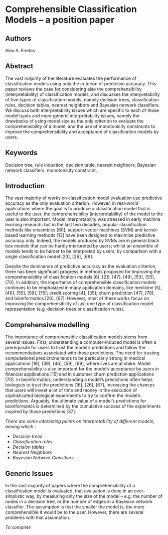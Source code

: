 # Comprehensible Classification Models – a position paper

## Authors

Alex A. Freitas

## Abstract

The vast majority of the literature evaluates the performance of classification models using only the criterion of predictive
accuracy. 
This paper reviews the case for considering also the comprehensibility (interpretability) of classification models, and discusses the interpretability of five types of classification models, namely decision trees, classification rules, decision tables, nearest neighbors and Bayesian network classifiers. 
We discuss both interpretability issues which are specific to each of those model types and more generic interpretability issues, namely the drawbacks of using model size as the only criterion to evaluate the comprehensibility of a model, and the use of monotonicity constraints to improve the comprehensibility and acceptance of classification models by users.

## Keywords

Decision tree, rule induction, decision table, nearest neighbors, Bayesian network classifiers, monotonicity constraint.

## Introduction

The vast majority of works on classification model evaluation use predictive accuracy as the only evaluation criterion. 
However, in real-world applications where the goal is to produce a classification model that is useful to the user, the
comprehensibility (interpretability) of the model to the user is also important. 
Model interpretability was stressed in early machine learning research; but in the last two decades, popular classification methods like ensembles [60], support vector machines (SVM) and kernel-based learning methods [13] have been designed to maximize predictive accuracy only. 
Indeed, the models produced by SVMs are in general black box models that can be hardly interpreted by users; whilst an ensemble of models tends to be harder to be interpreted by users, by comparison with a single classification model [23], [26], [69].

Despite the dominance of predictive accuracy as the evaluation criterion, there has been significant progress in methods proposed for improving the comprehensibility of classification models [6], [21], [47], [49], [53], [55], [70]. 
In addition, the importance of comprehensible classification models continues to be emphasized in many application domains, like medicine [5], [46], [55], [59], [76]; credit scoring [4], [35]; churn prediction [47], [70]; and bioinformatics [26], [67]. 
However, most of these works focus on improving the comprehensibility of just one type of classification model representation (e.g. decision trees or classification rules).

## Comprehensive modelling

The importance of comprehensible classification models stems from several issues. 
First, understanding a computer-induced model is often a prerequisite for users to trust the model’s predictions and follow the recommendations associated with those predictions. 
The need for trusting computational predictions tends to be particularly strong in medical applications [19], [39], [46], [59], [69], where lives are at stake. 
Model comprehensibility is also important for the model’s acceptance by users in financial applications [15] and in customer churn prediction applications [70]. 
In bioinformatics, understanding a model’s predictions often helps biologists to trust the predictions [16], [26], [67], increasing the chances that users will invest a lot of time and money in the execution of sophisticated biological experiments to try to confirm the model’s predictions. 
Arguably, the ultimate value of a model’s predictions for bioinformatics is determined by the cumulative success of the experiments inspired by those predictions [37].

*There are some interesting points on interpretability of different models, among which :* 

- *Decision trees*
- *Classification rules*
- *Decision tables*
- *Nearest Neighbors*
- *Bayesian Network Classifiers*

## Generic Issues

In the vast majority of papers where the comprehensibility of a classification model is evaluated, that evaluation is done in an over-simplistic way, by measuring only the size of the model – e.g. the number of nodes in a decision tree, or the number of edges in a Bayesian network classifier. 
The assumption is that the smaller the model is, the more comprehensible it would be to the user. 
However, there are several problems with that assumption.

*To complete*